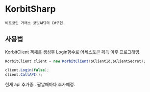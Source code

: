 # KorbitSharp
`
 비트코인 거래소 코빗API의 C#구현.  
`
 
## 사용법

KorbitClient 객체를 생성후 Login함수로 어세스토큰 획득 이후 프로그래밍.

 ```cs
KorbitClient client = new KorbitClient($ClientId,$ClientSecret); 

client.Login(false);
client.CallAPI();

 
 ```

현재 api 추가중.. 짬날때마다 추가예정.

